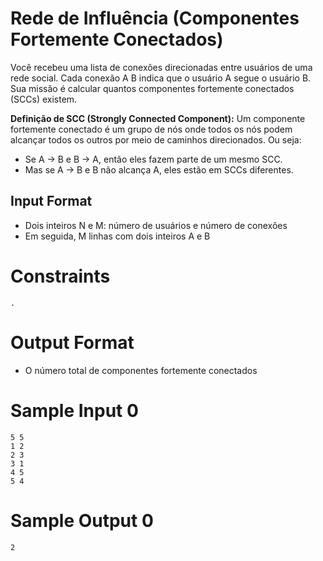 # Rede de Influência (Componentes Fortemente Conectados)
 Você recebeu uma lista de conexões direcionadas entre usuários de uma rede social. Cada conexão A B indica que o usuário A segue o usuário B. Sua missão é calcular quantos componentes fortemente conectados (SCCs) existem.

 __Definição de SCC (Strongly Connected Component):__ Um componente fortemente conectado é um grupo de nós onde todos os nós podem alcançar todos os outros por meio de caminhos direcionados. Ou seja:

 * Se A → B e B → A, então eles fazem parte de um mesmo SCC.
 * Mas se A → B e B não alcança A, eles estão em SCCs diferentes.

## Input Format
 * Dois inteiros N e M: número de usuários e número de conexões
 * Em seguida, M linhas com dois inteiros A e B
 
# Constraints
```
.
```

# Output Format
 * O número total de componentes fortemente conectados

# Sample Input 0
```
5 5
1 2
2 3
3 1
4 5
5 4
```

# Sample Output 0
```
2
```

